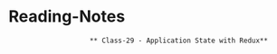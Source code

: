 # Reading-Notes

                        ** Class-29 - Application State with Redux**
                        
                        
